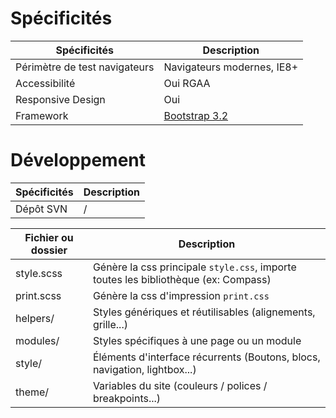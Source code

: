
# Spécificités


Spécificités                  | Description
------------------------------|-------------------------------------------------------------
Périmètre de test navigateurs | Navigateurs modernes, IE8+
Accessibilité                 | Oui RGAA
Responsive Design             | Oui
Framework                     | [Bootstrap 3.2](http://getbootstrap.com/css/) | Non



# Développement

Spécificités                  | Description
------------------------------|-------------------------------------------------------------
Dépôt SVN                     | /



Fichier ou dossier     | Description
-----------------------|------------
style.scss             | Génère la css principale `style.css`, importe toutes les bibliothèque (ex: Compass)
print.scss             | Génère la css d'impression `print.css`
helpers/               | Styles génériques et réutilisables (alignements, grille...)
modules/               | Styles spécifiques à une page ou un module
style/                 | Éléments d'interface récurrents (Boutons, blocs, navigation, lightbox...)
theme/                 | Variables du site (couleurs / polices / breakpoints...)
